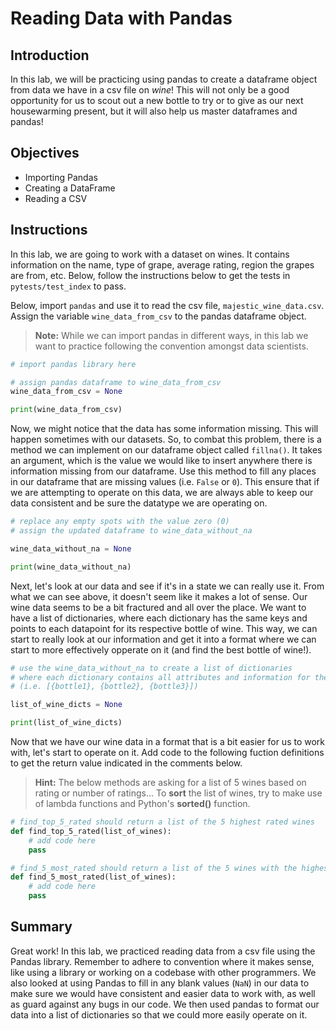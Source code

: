 
 # Reading Data with Pandas

## Introduction

In this lab, we will be practicing using pandas to create a dataframe object from data we have in a csv file on *wine*! This will not only be a good opportunity for us to scout out a new bottle to try or to give as our next housewarming present, but it will also help us master dataframes and pandas! 

## Objectives
* Importing Pandas
* Creating a DataFrame
* Reading a CSV

## Instructions
In this lab, we are going to work with a dataset on wines. It contains information on the name, type of grape, average rating, region the grapes are from, etc. Below, follow the instructions below to get the tests in `pytests/test_index` to pass. 

Below, import `pandas` and use it to read the csv file, `majestic_wine_data.csv`. Assign the variable `wine_data_from_csv` to the pandas dataframe object. 
> **Note:** While we can import pandas in different ways, in this lab we want to practice following the convention amongst data scientists. 


```python
# import pandas library here

# assign pandas dataframe to wine_data_from_csv
wine_data_from_csv = None

print(wine_data_from_csv)
```

Now, we might notice that the data has some information missing. This will happen sometimes with our datasets. So, to combat this problem, there is a method we can implement on our dataframe object called `fillna()`. It takes an argument, which is the value we would like to insert anywhere there is information missing from our dataframe. Use this method to fill any places in our dataframe that are missing values (i.e. `False` or `0`). This ensure that if we are attempting to operate on this data, we are always able to keep our data consistent and be sure the datatype we are operating on.


```python
# replace any empty spots with the value zero (0)
# assign the updated dataframe to wine_data_without_na

wine_data_without_na = None

print(wine_data_without_na)
```

Next, let's look at our data and see if it's in a state we can really use it. From what we can see above, it doesn't seem like it makes a lot of sense. Our wine data seems to be a bit fractured and all over the place. We want to have a list of dictionaries, where each dictionary has the same keys and points to each datapoint for its respective bottle of wine. This way, we can start to really look at our information and get it into a format where we can start to more effectively opperate on it (and find the best bottle of wine!).


```python
# use the wine_data_without_na to create a list of dictionaries
# where each dictionary contains all attributes and information for the respective bottle of wine
# (i.e. [{bottle1}, {bottle2}, {bottle3}])

list_of_wine_dicts = None

print(list_of_wine_dicts)
```

Now that we have our wine data in a format that is a bit easier for us to work with, let's start to operate on it. Add code to the following fuction definitions to get the return value indicated in the comments below. 

> **Hint:** The below methods are asking for a list of 5 wines based on rating or number of ratings... To **sort** the list of wines, try to make use of lambda functions and Python's **sorted()** function.


```python
# find_top_5_rated should return a list of the 5 highest rated wines
def find_top_5_rated(list_of_wines):
    # add code here
    pass
```


```python
# find_5_most_rated should return a list of the 5 wines with the highest number of ratings
def find_5_most_rated(list_of_wines):
    # add code here
    pass
```

## Summary

Great work! In this lab, we practiced reading data from a csv file using the Pandas library. Remember to adhere to convention where it makes sense, like using a library or working on a codebase with other programmers. We also looked at using Pandas to fill in any blank values (`NaN`) in our data to make sure we would have consistent and easier data to work with, as well as guard against any bugs in our code. We then used pandas to format our data into a list of dictionaries so that we could more easily operate on it.
